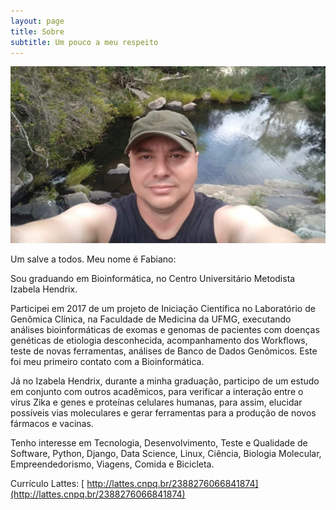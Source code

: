 ```yaml
---
layout: page
title: Sobre
subtitle: Um pouco a meu respeito
---
```

![foto](/img/fabiano.jpg)


Um salve a todos. Meu nome é Fabiano:

Sou graduando em Bioinformática, no Centro Universitário Metodista Izabela Hendrix. 

Participei em 2017 de um projeto de Iniciação Científica no Laboratório de Genômica Clínica, na Faculdade de Medicina da UFMG, executando análises bioinformáticas de exomas e genomas de pacientes com doenças genéticas de etiologia desconhecida, acompanhamento dos Workflows, teste de novas ferramentas, análises de Banco de Dados Genômicos. Este foi meu primeiro contato com a Bioinformática.

Já no Izabela Hendrix, durante a minha graduação, participo de um estudo em conjunto com outros acadêmicos, para verificar a interação entre o vírus Zika e genes e proteínas celulares humanas, para assim, elucidar possíveis vias moleculares e gerar ferramentas para a produção de novos fármacos e vacinas. 

Tenho interesse em Tecnologia, Desenvolvimento, Teste e Qualidade de Software, Python, Django, Data Science, Linux, Ciência, Biologia Molecular, Empreendedorismo, Viagens, Comida e Bicicleta.

Currículo Lattes: [ http://lattes.cnpq.br/2388276066841874](http://lattes.cnpq.br/2388276066841874)
